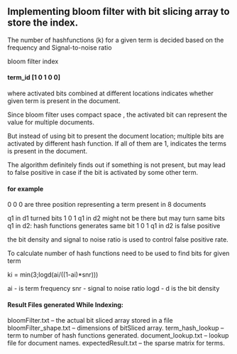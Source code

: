 
## **Implementing bloom filter with bit slicing array to store the index.**

The number of hashfunctions (k) for a given term is decided based on the frequency 
and Signal-to-noise ratio

bloom filter index

#### **term_id [1 0 1 0 0]**

where activated bits combined at different locations indicates
whether given term is present in the document.

Since bloom filter uses compact space , the activated 
bit can represent the value for multiple documents. 

But instead of using bit to present the document location;
multiple bits are activated by different hash function. If 
all of them are 1, indicates the terms is present in the document. 

The algorithm definitely finds out if something is not present, but may lead to false 
positive in case if the bit is activated by some other term.

#### for example
0 0 0 are three position representing a term present in 8 documents

q1 in d1 turned bits 1 0 1
q1 in d2 might not be there but may turn same bits
q1 in d2: hash functions generates same bit  1 0 1
q1 in d2 is false positive 

the bit density and signal to noise ratio is used to control false positive rate.

To calculate number of hash functions need to be used to find bits for given term

ki = min(3;logd(ai/((1-ai)*snr)))
 

ai - is term frequency
snr - signal to noise ratio
logd - d is the bit density


#### Result Files generated While Indexing:

bloomFilter.txt – the actual bit sliced array stored in a file
bloomFilter_shape.txt – dimensions of bitSliced array.
term_hash_lookup – term to number of hash functions generated.
document_lookup.txt – lookup file for document names.
expectedResult.txt – the sparse matrix for terms.


